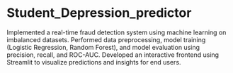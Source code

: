 # Student_Depression_predictor
Implemented a real-time fraud detection system using machine learning on imbalanced datasets. Performed data preprocessing, model training (Logistic Regression, Random Forest), and model evaluation using precision, recall, and ROC-AUC. Developed an interactive frontend using Streamlit to visualize predictions and insights for end users.
